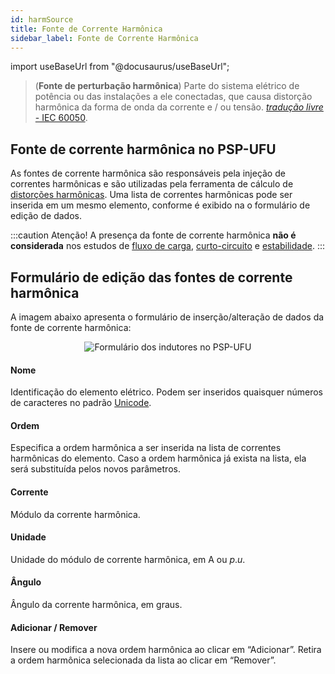 ```yaml
---
id: harmSource
title: Fonte de Corrente Harmônica
sidebar_label: Fonte de Corrente Harmônica
---
```

import useBaseUrl from "@docusaurus/useBaseUrl";

<link rel="stylesheet" href={useBaseUrl("katex/katex.min.css")} />

> (**Fonte de perturbação harmônica**) Parte do sistema elétrico de potência ou das instalações a ele conectadas, que causa distorção harmônica da forma de onda da corrente e / ou tensão. [*tradução livre* - IEC 60050](
http://www.electropedia.org/iev/iev.nsf/display?openform&ievref=614-01-16).

## Fonte de corrente harmônica no PSP-UFU
As fontes de corrente harmônica são responsáveis pela injeção de correntes harmônicas e são utilizadas pela ferramenta de cálculo de [distorções harmônicas](harmonics). Uma lista de correntes harmônicas pode ser inserida em um mesmo elemento, conforme é exibido na o formulário de edição de dados.

:::caution Atenção!
A presença da fonte de corrente harmônica **não é considerada** nos estudos de [fluxo de carga](powerFlow), [curto-circuito](fault) e [estabilidade](stability).
:::

## Formulário de edição das fontes de corrente harmônica
A imagem abaixo apresenta o formulário de inserção/alteração de dados da fonte de corrente harmônica:

<div><center><img src={useBaseUrl("images/harmSourceForm.png")} alt="Formulário dos indutores no PSP-UFU" title="Formulário dos indutores no PSP-UFU" /></center></div>

#### Nome
Identificação do elemento elétrico. Podem ser inseridos quaisquer números de caracteres no padrão [Unicode](https://pt.wikipedia.org/wiki/Unicode).

#### Ordem
Especifica a ordem harmônica a ser inserida na lista de correntes harmônicas do elemento. Caso a ordem harmônica já exista na lista, ela será substituída pelos novos parâmetros.

#### Corrente
Módulo da corrente harmônica.

#### Unidade
Unidade do módulo de corrente harmônica, em A ou $p.u.$

#### Ângulo
Ângulo da corrente harmônica, em graus.

#### Adicionar / Remover
Insere ou modifica a nova ordem harmônica ao clicar em “Adicionar”. Retira a ordem harmônica selecionada da lista ao clicar em “Remover”.
